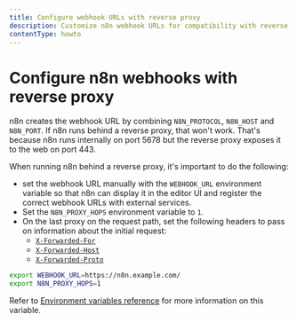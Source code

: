 ```yaml
---
title: Configure webhook URLs with reverse proxy
description: Customize n8n webhook URLs for compatibility with reverse proxy setups.
contentType: howto
---
```


# Configure n8n webhooks with reverse proxy

n8n creates the webhook URL by combining `N8N_PROTOCOL`, `N8N_HOST` and `N8N_PORT`. If n8n runs behind a reverse proxy, that won't work. That's because n8n runs internally on port 5678 but the reverse proxy exposes it to the web on port 443.

When running n8n behind a reverse proxy, it's important to do the following:

* set the webhook URL manually with the `WEBHOOK_URL` environment variable so that n8n can  display it in the editor UI and register the correct webhook URLs with external services.
* Set the `N8N_PROXY_HOPS` environment variable to `1`.
* On the last proxy on the request path, set the following headers to pass on information about the initial request:
    * [`X-Forwarded-For`](https://developer.mozilla.org/en-US/docs/Web/HTTP/Reference/Headers/X-Forwarded-For)
    * [`X-Forwarded-Host`](https://developer.mozilla.org/en-US/docs/Web/HTTP/Reference/Headers/X-Forwarded-Host)
    * [`X-Forwarded-Proto`](https://developer.mozilla.org/en-US/docs/Web/HTTP/Reference/Headers/X-Forwarded-Proto)

```bash
export WEBHOOK_URL=https://n8n.example.com/
export N8N_PROXY_HOPS=1
```
Refer to [Environment variables reference](/hosting/configuration/environment-variables.md#endpoints) for more information on this variable.
